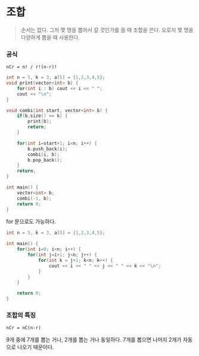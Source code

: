 # 조합

> 순서는 없다. 그저 몇 명을 뽑아서 갈 것인가를 쓸 때 조합을 쓴다. 오로지 몇 명을 다양하게 뽑을 때 사용한다.

### 공식

    nCr = n! / r!(n-r)!

```c++
int n = 5, k = 3, a[5] = {1,2,3,4,5};
void print(vector<int> b) {
    for(int i : b) cout << i << " ";
    cout << "\n";
}

void combi(int start, vector<int> b) {
    if(b.size() == k) {
        print(b);
        return;
    }

    for(int i=start+1; i<n; i++) {
        b.push_back(i);
        combi(i, b);
        b.pop_back();
    }
    return;
}

int main() {
    vector<int> b;
    combi(-1, b);
    return 0;
}
```

for 문으로도 가능하다.

```c++
int n = 5, k = 3, a[5] = {1,2,3,4,5};

int main() {
    for(int i=0; i<n; i++) {
        for(int j=i+1; j<n; j++) {
            for(int k = j+1; k<n; k++) {
                cout << i << " " << j << " " << k << "\n";
            }
        }
    }

    return 0;
}
```

### 조합의 특징

    nCr = nC(n-r)

9개 중에 7개를 뽑는 거나, 2개를 뽑는 거나 동일하다.
7개를 뽑으면 나머지 2개가 자동으로 나오기 때문이다.
